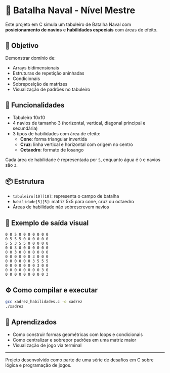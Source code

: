 # 🚢 Batalha Naval - Nível Mestre

Este projeto em C simula um tabuleiro de Batalha Naval com **posicionamento de navios** e **habilidades especiais** com áreas de efeito.

## 🎯 Objetivo

Demonstrar domínio de:
- Arrays bidimensionais
- Estruturas de repetição aninhadas
- Condicionais
- Sobreposição de matrizes
- Visualização de padrões no tabuleiro

## 🧩 Funcionalidades

- Tabuleiro 10x10
- 4 navios de tamanho 3 (horizontal, vertical, diagonal principal e secundária)
- 3 tipos de habilidades com área de efeito:
  - **Cone**: forma triangular invertida
  - **Cruz**: linha vertical e horizontal com origem no centro
  - **Octaedro**: formato de losango

Cada área de habilidade é representada por `5`, enquanto água é `0` e navios são `3`.

## 📦 Estrutura

- `tabuleiro[10][10]`: representa o campo de batalha
- `habilidade[5][5]`: matriz 5x5 para cone, cruz ou octaedro
- Áreas de habilidade não sobrescrevem navios

## 📌 Exemplo de saída visual

```
0 0 5 0 0 0 0 0 0 0
0 5 5 5 0 0 0 0 0 0
5 5 3 5 5 0 0 0 0 0
0 0 3 0 0 0 0 0 0 0
0 0 3 0 0 0 0 0 0 0
0 0 0 0 0 0 3 0 0 0
0 0 0 0 0 0 3 5 5 5
0 0 0 0 0 0 0 3 0 0
0 0 0 0 0 0 0 0 3 0
0 0 0 0 0 0 0 0 0 3
```

## ⚙️ Como compilar e executar

```bash
gcc xadrez_habilidades.c -o xadrez
./xadrez
```

## 🧠 Aprendizados

- Como construir formas geométricas com loops e condicionais
- Como centralizar e sobrepor padrões em uma matriz maior
- Visualização de jogo via terminal

---

Projeto desenvolvido como parte de uma série de desafios em C sobre lógica e programação de jogos.

